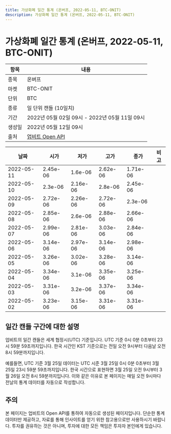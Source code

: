 ```yaml
---
title: 가상화폐 일간 통계 (온버프, 2022-05-11, BTC-ONIT)
description: 가상화폐 일간 통계 (온버프, 2022-05-11, BTC-ONIT)
---
```



가상화폐 일간 통계 (온버프, 2022-05-11, BTC-ONIT)
===

|항목|내용|
|--|--|
|종목|온버프|
|마켓|BTC-ONIT|
|단위|BTC|
|종류|일 단위 캔들 (10일치)|
|기간|2022년 05월 02일 09시 - 2022년 05월 11일 09시|
|생성일|2022년 05월 12일 09시|
|출처|[업비트 Open API](https://docs.upbit.com)|


|날짜|시가|저가|고가|종가|비고|
|--|--|--|--|--|--|
|2022-05-11|2.45e-06|1.6e-06|2.62e-06|1.71e-06|    |
|2022-05-10|2.3e-06|2.16e-06|2.8e-06|2.45e-06|    |
|2022-05-09|2.72e-06|2.26e-06|2.72e-06|2.3e-06|    |
|2022-05-08|2.85e-06|2.6e-06|2.88e-06|2.66e-06|    |
|2022-05-07|2.99e-06|2.81e-06|3.03e-06|2.84e-06|    |
|2022-05-06|3.14e-06|2.97e-06|3.14e-06|2.98e-06|    |
|2022-05-05|3.26e-06|3.02e-06|3.28e-06|3.14e-06|    |
|2022-05-04|3.34e-06|3.1e-06|3.35e-06|3.25e-06|    |
|2022-05-03|3.31e-06|3.2e-06|3.37e-06|3.34e-06|    |
|2022-05-02|3.23e-06|3.15e-06|3.31e-06|3.31e-06|    |


일간 캔들 구간에 대한 설명
---


업비트의 일간 캔들은 세계 협정시(UTC) 기준입니다. 
UTC 기준 0시 0분 0초부터 23시 59분 59초까지입니다. 
한국 시간인 KST 기준으로는 전일 오전 9시부터 다음날 오전 8시 59분까지입니다. 


예를들면, UTC 기준 3월 25일 데이터는 UTC 시준 3월 25일 0시 0분 0초부터 3월 25일 23시 59분 59초까지입니다. 
한국 시간으로 표현하면 3월 25일 오전 9시부터 3월 26일 오전 8시 59분까지입니다. 
이와 같은 이유로 본 페이지는 매일 오전 9시마다 전날의 통계 데이터를 자동으로 작성합니다. 


주의
---


본 페이지는 업비트의 Open API를 통하여 자동으로 생성된 페이지입니다. 
단순한 통계 데이터만 제공하고, 자료를 통해 인사이트를 얻기 위한 참고용으로만 사용하시기 바랍니다. 
투자를 권유하는 것은 아니며, 투자에 대한 모든 책임은 투자자 본인에게 있습니다. 
